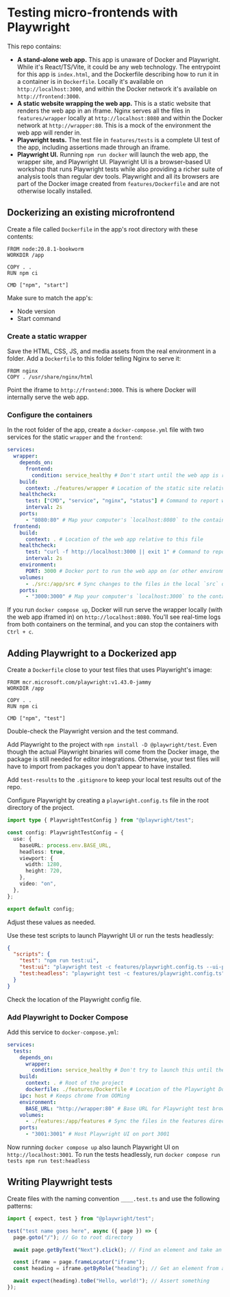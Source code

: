 # Testing micro-frontends with Playwright

This repo contains:

- **A stand-alone web app.** This app is unaware of Docker and Playwright. While
  it's React/TS/Vite, it could be any web technology. The entrypoint for this
  app is `index.html`, and the Dockerfile describing how to run it in a
  container is in `Dockerfile`. Locally it's available on
  `http://localhost:3000`, and within the Docker network it's available on
  `http://frontend:3000`.
- **A static website wrapping the web app.** This is a static website that
  renders the web app in an iframe. Nginx serves all the files in
  `features/wrapper` locally at `http://localhost:8080` and within the Docker
  network at `http://wrapper:80`. This is a mock of the environment the web app
  will render in.
- **Playwright tests.** The test file in `features/tests` is a complete UI test
  of the app, including assertions made through an iframe.
- **Playwright UI.** Running `npm run docker` will launch the web app, the
  wrapper site, and Playwright UI. Playwright UI is a browser-based UI workshop
  that runs Playwright tests while also providing a richer suite of analysis
  tools than regular dev tools. Playwright and all its browsers are part of the
  Docker image created from `features/Dockerfile` and are not otherwise locally
  installed.

## Dockerizing an existing microfrontend

Create a file called `Dockerfile` in the app's root directory with these
contents:

```docker
FROM node:20.8.1-bookworm
WORKDIR /app

COPY . .
RUN npm ci

CMD ["npm", "start"]
```

Make sure to match the app's:

- Node version
- Start command

### Create a static wrapper

Save the HTML, CSS, JS, and media assets from the real environment in a folder.
Add a `Dockerfile` to this folder telling Nginx to serve it:

```docker
FROM nginx
COPY . /usr/share/nginx/html
```

Point the iframe to `http://frontend:3000`. This is where Docker will internally
serve the web app.

### Configure the containers

In the root folder of the app, create a `docker-compose.yml` file with two
services for the static `wrapper` and the `frontend`:

```yml
services:
  wrapper:
    depends_on:
      frontend:
        condition: service_healthy # Don't start until the web app is running
    build:
      context: ./features/wrapper # Location of the static site relative to this file
    healthcheck:
      test: ["CMD", "service", "nginx", "status"] # Command to report whether static site is running
      interval: 2s
    ports:
      - "8080:80" # Map your computer's `localhost:8080` to the container's port 80
  frontend:
    build:
      context: . # Location of the web app relative to this file
    healthcheck:
      test: "curl -f http://localhost:3000 || exit 1" # Command to report whether the web app is running
      interval: 2s
    environment:
      PORT: 3000 # Docker port to run the web app on (or other environment variables needed)
    volumes:
      - ./src:/app/src # Sync changes to the files in the local `src` directory with the container
    ports:
      - "3000:3000" # Map your computer's `localhost:3000` to the container's port 3000
```

If you run `docker compose up`, Docker will run serve the wrapper locally (with
the web app iframed in) on `http://localhost:8080`. You'll see real-time logs
from both containers on the terminal, and you can stop the containers with
`Ctrl + c`.

## Adding Playwright to a Dockerized app

Create a `Dockerfile` close to your test files that uses Playwright's image:

```docker
FROM mcr.microsoft.com/playwright:v1.43.0-jammy
WORKDIR /app

COPY . .
RUN npm ci

CMD ["npm", "test"]
```

Double-check the Playwright version and the test command.

Add Playwright to the project with `npm install -D @playwright/test`. Even
though the actual Playwright binaries will come from the Docker image, the
package is still needed for editor integrations. Otherwise, your test files will
have to import from packages you don't appear to have installed.

Add `test-results` to the `.gitignore` to keep your local test results out of
the repo.

Configure Playwright by creating a `playwright.config.ts` file in the root
directory of the project.

```typescript
import type { PlaywrightTestConfig } from "@playwright/test";

const config: PlaywrightTestConfig = {
  use: {
    baseURL: process.env.BASE_URL,
    headless: true,
    viewport: {
      width: 1280,
      height: 720,
    },
    video: "on",
  },
};

export default config;
```

Adjust these values as needed.

Use these test scripts to launch Playwright UI or run the tests headlessly:

```json
{
  "scripts": {
    "test": "npm run test:ui",
    "test:ui": "playwright test -c features/playwright.config.ts --ui-port=3001 --ui-host=0.0.0.0",
    "test:headless": "playwright test -c features/playwright.config.ts"
  }
}
```

Check the location of the Playwright config file.

### Add Playwright to Docker Compose

Add this service to `docker-compose.yml`:

```yml
services:
  tests:
    depends_on:
      wrapper:
        condition: service_healthy # Don't try to launch this until the wrapper (and the app it depends on) are running
    build:
      context: . # Root of the project
      dockerfile: ./features/Dockerfile # Location of the Playwright Dockerfile
    ipc: host # Keeps chrome from OOMing
    environment:
      BASE_URL: "http://wrapper:80" # Base URL for Playwright test browser requests, uses the internal URL
    volumes:
      - ./features:/app/features # Sync the files in the features directory with the ones in the container
    ports:
      - "3001:3001" # Host Playwright UI on port 3001
```

Now running `docker compose up` also launch Playwright UI on
`http://localhost:3001`. To run the tests headlessly, run
`docker compose run tests npm run test:headless`

## Writing Playwright tests

Create files with the naming convention `____.test.ts` and use the following
patterns:

```typescript
import { expect, test } from "@playwright/test";

test("test name goes here", async ({ page }) => {
  page.goto("/"); // Go to root directory

  await page.getByText("Next").click(); // Find an element and take an action

  const iframe = page.frameLocator("iframe");
  const heading = iframe.getByRole("heading"); // Get an element from an iframe

  await expect(heading).toBe("Hello, world!"); // Assert something
});
```
